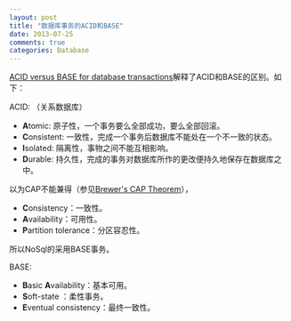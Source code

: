 ```yaml
---
layout: post
title: "数据库事务的ACID和BASE"
date: 2013-07-25
comments: true
categories: Database
---
```

<p><a href="http://www.johndcook.com/blog/2009/07/06/brewer-cap-theorem-base/">ACID versus BASE for database transactions</a>解释了ACID和BASE的区别。如下：</p>  <p>ACID: （关系数据库）</p>  <ul>   <li><strong>A</strong>tomic: 原子性，一个事务要么全部成功，要么全部回滚。 </li>    <li><strong>C</strong>onsistent: 一致性，完成一个事务后数据库不能处在一个不一致的状态。</li>    <li><strong>I</strong>solated: 隔离性，事物之间不能互相影响。</li>    <li><strong>D</strong>urable: 持久性，完成的事务对数据库所作的更改便持久地保存在数据库之中。</li> </ul>  <p>以为CAP不能兼得（参见<a href="http://www.julianbrowne.com/article/viewer/brewers-cap-theorem">Brewer's CAP Theorem</a>），</p>  <ul>   <li><strong>C</strong>onsistency：一致性。</li>    <li><strong>A</strong>vailability：可用性。</li>    <li><strong>P</strong>artition tolerance：分区容忍性。</li> </ul>  <p>所以NoSql的采用BASE事务。</p>  <p>BASE: </p>  <ul>   <li><strong>B</strong>asic <strong>A</strong>vailability：基本可用。</li>    <li><strong>S</strong>oft-state ：柔性事务。</li>    <li><strong>E</strong>ventual consistency：最终一致性。</li> </ul>